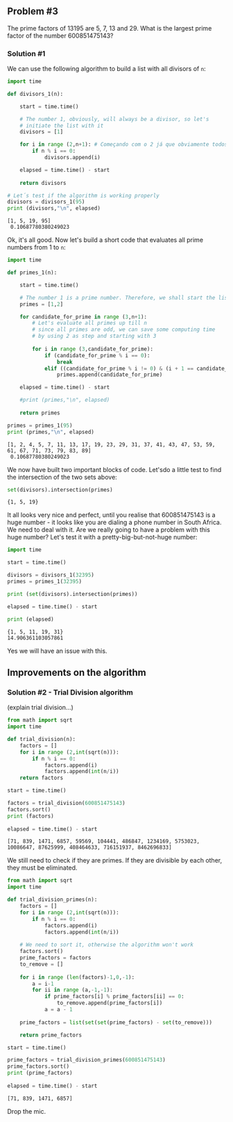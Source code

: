
## Problem #3

The prime factors of 13195 are 5, 7, 13 and 29. What is the largest prime factor of the number 600851475143?

### Solution #1

We can use the following algorithm to build a list with all divisors of `n`:


```python
import time

def divisors_1(n):

    start = time.time()

    # The number 1, obviously, will always be a divisor, so let's
    # initiate the list with it
    divisors = [1]

    for i in range (2,n+1): # Começando com o 2 já que obviamente todos são divisíveis por 1
        if n % i == 0:
            divisors.append(i)

    elapsed = time.time() - start
    
    return divisors

# Let´s test if the algorithm is working properly
divisors = divisors_1(95)
print (divisors,"\n", elapsed)
```

    [1, 5, 19, 95] 
     0.10687780380249023


Ok, it's all good. Now let's build a short code that evaluates all prime numbers from 1 to `n`:


```python
import time

def primes_1(n):

    start = time.time()

    # The number 1 is a prime number. Therefore, we shall start the list with it.
    primes = [1,2]

    for candidate_for_prime in range (3,n+1):
        # Let's evaluate all primes up till n
        # since all primes are odd, we can save some computing time
        # by using 2 as step and starting with 3
        
        for i in range (3,candidate_for_prime): 
            if (candidate_for_prime % i == 0):
                break
            elif ((candidate_for_prime % i != 0) & (i + 1 == candidate_for_prime)):
                primes.append(candidate_for_prime)

    elapsed = time.time() - start

    #print (primes,"\n", elapsed)
    
    return primes

primes = primes_1(95)
print (primes,"\n", elapsed)
```

    [1, 2, 4, 5, 7, 11, 13, 17, 19, 23, 29, 31, 37, 41, 43, 47, 53, 59, 61, 67, 71, 73, 79, 83, 89] 
     0.10687780380249023


We now have built two important blocks of code. Let'sdo a little test to find the intersection of the two sets above:


```python
set(divisors).intersection(primes)
```




    {1, 5, 19}



It all looks very nice and perfect, until you realise that 600851475143 is a huge number - it looks like you are dialing a phone number in South Africa. We need to deal with it. Are we really going to have a problem with this huge number? Let's test it with a pretty-big-but-not-huge number:


```python
import time

start = time.time()

divisors = divisors_1(32395)
primes = primes_1(32395)

print (set(divisors).intersection(primes))

elapsed = time.time() - start

print (elapsed)
```

    {1, 5, 11, 19, 31}
    14.906361103057861


Yes we will have an issue with this.

## Improvements on the algorithm

### Solution #2 - Trial Division algorithm

(explain trial division...)


```python
from math import sqrt
import time

def trial_division(n):
    factors = []
    for i in range (2,int(sqrt(n))):
        if n % i == 0:
            factors.append(i)
            factors.append(int(n/i))
    return factors

start = time.time()

factors = trial_division(600851475143)
factors.sort()
print (factors)
              
elapsed = time.time() - start
```

    [71, 839, 1471, 6857, 59569, 104441, 486847, 1234169, 5753023, 10086647, 87625999, 408464633, 716151937, 8462696833]


We still need to check if they are primes. If they are divisible by each other, they must be eliminated.


```python
from math import sqrt
import time

def trial_division_primes(n):
    factors = []
    for i in range (2,int(sqrt(n))):
        if n % i == 0:
            factors.append(i)
            factors.append(int(n/i))
    
    # We need to sort it, otherwise the algorithm won't work
    factors.sort()        
    prime_factors = factors
    to_remove = []
    
    for i in range (len(factors)-1,0,-1):
        a = i-1
        for ii in range (a,-1,-1):
            if prime_factors[i] % prime_factors[ii] == 0:
                to_remove.append(prime_factors[i])
            a = a - 1
    
    prime_factors = list(set(set(prime_factors) - set(to_remove)))

    return prime_factors

start = time.time()

prime_factors = trial_division_primes(600851475143)
prime_factors.sort()
print (prime_factors)
              
elapsed = time.time() - start
```

    [71, 839, 1471, 6857]


Drop the mic.
